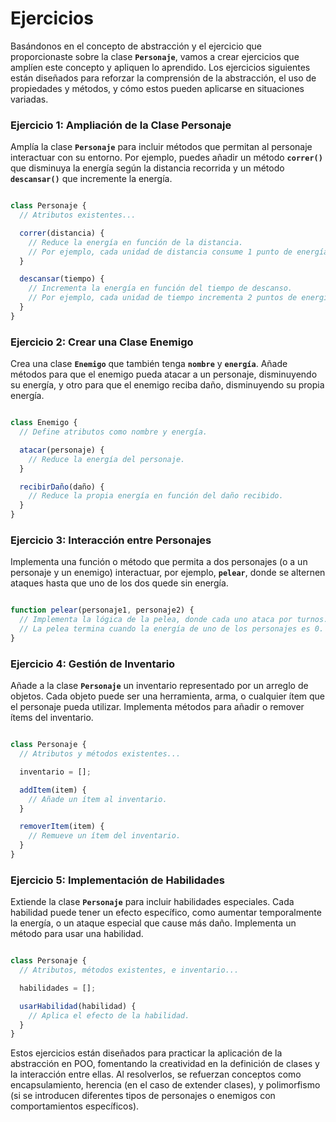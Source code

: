 # Ejercicios

Basándonos en el concepto de abstracción y el ejercicio que proporcionaste sobre la clase **`Personaje`**, vamos a crear ejercicios que amplíen este concepto y apliquen lo aprendido. Los ejercicios siguientes están diseñados para reforzar la comprensión de la abstracción, el uso de propiedades y métodos, y cómo estos pueden aplicarse en situaciones variadas.

### **Ejercicio 1: Ampliación de la Clase Personaje**

Amplía la clase **`Personaje`** para incluir métodos que permitan al personaje interactuar con su entorno. Por ejemplo, puedes añadir un método **`correr()`** que disminuya la energía según la distancia recorrida y un método **`descansar()`** que incremente la energía.

```jsx

class Personaje {
  // Atributos existentes...

  correr(distancia) {
    // Reduce la energía en función de la distancia.
    // Por ejemplo, cada unidad de distancia consume 1 punto de energía.
  }

  descansar(tiempo) {
    // Incrementa la energía en función del tiempo de descanso.
    // Por ejemplo, cada unidad de tiempo incrementa 2 puntos de energía.
  }
}

```

### **Ejercicio 2: Crear una Clase Enemigo**

Crea una clase **`Enemigo`** que también tenga **`nombre`** y **`energía`**. Añade métodos para que el enemigo pueda atacar a un personaje, disminuyendo su energía, y otro para que el enemigo reciba daño, disminuyendo su propia energía.

```jsx

class Enemigo {
  // Define atributos como nombre y energía.

  atacar(personaje) {
    // Reduce la energía del personaje.
  }

  recibirDaño(daño) {
    // Reduce la propia energía en función del daño recibido.
  }
}

```

### **Ejercicio 3: Interacción entre Personajes**

Implementa una función o método que permita a dos personajes (o a un personaje y un enemigo) interactuar, por ejemplo, **`pelear`**, donde se alternen ataques hasta que uno de los dos quede sin energía.

```jsx

function pelear(personaje1, personaje2) {
  // Implementa la lógica de la pelea, donde cada uno ataca por turnos.
  // La pelea termina cuando la energía de uno de los personajes es 0.
}

```

### **Ejercicio 4: Gestión de Inventario**

Añade a la clase **`Personaje`** un inventario representado por un arreglo de objetos. Cada objeto puede ser una herramienta, arma, o cualquier ítem que el personaje pueda utilizar. Implementa métodos para añadir o remover ítems del inventario.

```jsx

class Personaje {
  // Atributos y métodos existentes...

  inventario = [];

  addItem(item) {
    // Añade un ítem al inventario.
  }

  removerItem(item) {
    // Remueve un ítem del inventario.
  }
}

```

### **Ejercicio 5: Implementación de Habilidades**

Extiende la clase **`Personaje`** para incluir habilidades especiales. Cada habilidad puede tener un efecto específico, como aumentar temporalmente la energía, o un ataque especial que cause más daño. Implementa un método para usar una habilidad.

```jsx

class Personaje {
  // Atributos, métodos existentes, e inventario...

  habilidades = [];

  usarHabilidad(habilidad) {
    // Aplica el efecto de la habilidad.
  }
}

```

Estos ejercicios están diseñados para practicar la aplicación de la abstracción en POO, fomentando la creatividad en la definición de clases y la interacción entre ellas. Al resolverlos, se refuerzan conceptos como encapsulamiento, herencia (en el caso de extender clases), y polimorfismo (si se introducen diferentes tipos de personajes o enemigos con comportamientos específicos).